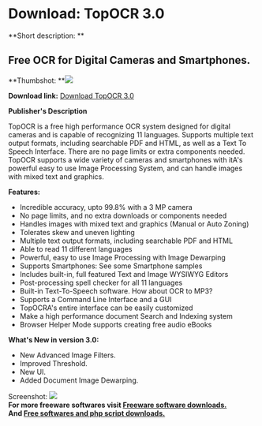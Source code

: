 # Download: TopOCR 3.0

**Short description: **

## Free OCR for Digital Cameras and Smartphones.

  
**Thumbshot: **![](http://www.freewarefiles.com/screenshot/topocr_md.jpg)   
  
**Download link:** [Download TopOCR 3.0](http://freesoftwares.boysofts.com/TopOCR_program_35680.html)  
  

**Publisher's Description**  
  

TopOCR is a free high performance OCR system designed for digital cameras and
is capable of recognizing 11 languages. Supports multiple text output formats,
including searchable PDF and HTML, as well as a Text To Speech Interface.
There are no page limits or extra components needed. TopOCR supports a wide
variety of cameras and smartphones with itA's powerful easy to use Image
Processing System, and can handle images with mixed text and graphics.

**Features:**

  * Incredible accuracy, upto 99.8% with a 3 MP camera 
  * No page limits, and no extra downloads or components needed 
  * Handles images with mixed text and graphics (Manual or Auto Zoning) 
  * Tolerates skew and uneven lighting 
  * Multiple text output formats, including searchable PDF and HTML 
  * Able to read 11 different languages 
  * Powerful, easy to use Image Processing with Image Dewarping 
  * Supports Smartphones: See some Smartphone samples 
  * Includes built-in, full featured Text and Image WYSIWYG Editors 
  * Post-processing spell checker for all 11 languages 
  * Built-in Text-To-Speech software. How about OCR to MP3? 
  * Supports a Command Line Interface and a GUI 
  * TopOCRA's entire interface can be easily customized 
  * Make a high performance document Search and Indexing system 
  * Browser Helper Mode supports creating free audio eBooks 

**What's New in version 3.0:**

  * New Advanced Image Filters. 
  * Improved Threshold. 
  * New UI. 
  * Added Document Image Dewarping. 

  
  
Screenshot: ![](http://www.freewarefiles.com/screenshot/topocr.jpg)  
**For more freeware softwares visit [Freeware software downloads.](http://freesoftwares.boysofts.com/)**   
**And [Free softwares and php script downloads.](http://www.boysofts.com/)**

